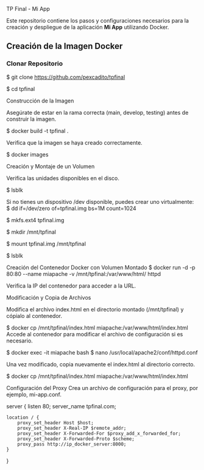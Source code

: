 TP Final - Mi App

Este repositorio contiene los pasos y configuraciones necesarios para la creación y despliegue de la aplicación **Mi App** utilizando Docker.

## Creación de la Imagen Docker

### Clonar Repositorio

$ git clone https://github.com/pexcadito/tpfinal

$ cd tpfinal

Construcción de la Imagen

Asegúrate de estar en la rama correcta (main, develop, testing) antes de construir la imagen.

$ docker build -t tpfinal .

Verifica que la imagen se haya creado correctamente.

$ docker images

Creación y Montaje de un Volumen

Verifica las unidades disponibles en el disco.

$ lsblk

Si no tienes un dispositivo /dev disponible, puedes crear uno virtualmente:
$ dd if=/dev/zero of=tpfinal.img bs=1M count=1024

$ mkfs.ext4 tpfinal.img

$ mkdir /mnt/tpfinal

$ mount tpfinal.img /mnt/tpfinal

$ lsblk

Creación del Contenedor Docker con Volumen Montado
$ docker run -d -p 80:80 --name miapache -v /mnt/tpfinal:/var/www/html/ httpd

Verifica la IP del contenedor para acceder a la URL.

Modificación y Copia de Archivos

Modifica el archivo index.html en el directorio montado (/mnt/tpfinal) y cópialo al contenedor.

$ docker cp /mnt/tpfinal/index.html miapache:/var/www/html/index.html
Accede al contenedor para modificar el archivo de configuración si es necesario.

$ docker exec -it miapache bash
$ nano /usr/local/apache2/conf/httpd.conf

Una vez modificado, copia nuevamente el index.html al directorio correcto.

$ docker cp /mnt/tpfinal/index.html miapache:/var/www/html/index.html

Configuración del Proxy
Crea un archivo de configuración para el proxy, por ejemplo, mi-app.conf.

server {
    listen 80;
    server_name tpfinal.com;

    location / {
        proxy_set_header Host $host;
        proxy_set_header X-Real-IP $remote_addr;
        proxy_set_header X-Forwarded-For $proxy_add_x_forwarded_for;
        proxy_set_header X-Forwarded-Proto $scheme;
        proxy_pass http://ip_docker_server:8000;
    }
}

